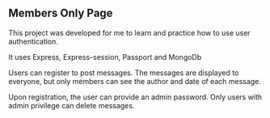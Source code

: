## Members Only Page

This project was developed for me to learn and practice how to use user authentication.

It uses Express, Express-session, Passport and MongoDb

Users can register to post messages. The messages are displayed to everyone, but only members can see the author and date of each message.

Upon registration, the user can provide an admin password. Only users with admin privilege can delete messages.

